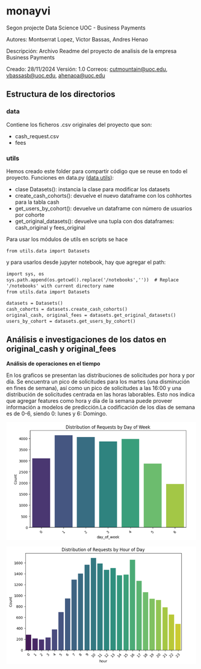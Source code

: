 # monayvi
Segon projecte Data Science UOC - Business Payments

Autores: Montserrat Lopez, Victor Bassas,  Andres Henao

Descripción: Archivo Readme del proyecto de analisis de la empresa Business Payments

Creado: 28/11/2024
Versión: 1.0
Correos: cutmountain@uoc.edu, vbassasb@uoc.edu, ahenaoa@uoc.edu

## Estructura de los directorios
### data
Contiene los ficheros .csv originales del proyecto que son:
- cash_request.csv
- fees

### utils

Hemos creado este folder para compartir código que se reuse en todo el proyecto.
Funciones en data.py ([data utils]([https://github.com/ahenao/aguacate-aljoan/blob/main/utils/data.py](https://github.com/DataScience-UOC-projects/monayvi/blob/main/utils/data.py))): 
- clase Datasets(): instancia la clase para modificar los datasets
- create_cash_cohorts(): devuelve el nuevo dataframe con los cohhortes para la tabla cash
- get_users_by_cohort(): devuelve un dataframe con número de usuarios por cohorte
- get_original_datasets(): devuelve una tupla con dos dataframes: cash_original y fees_original

Para usar los módulos de utils en scripts se hace 
```
from utils.data import Datasets
```
y para usarlos desde jupyter notebook, hay que agregar el path:

```
import sys, os
sys.path.append(os.getcwd().replace('/notebooks',''))  # Replace '/notebooks' with current directory name
from utils.data import Datasets
```

```
datasets = Datasets()
cash_cohorts = datasets.create_cash_cohorts()
original_cash, original_fees = datasets.get_original_datasets()
users_by_cohort = datasets.get_users_by_cohort()
```
## Análisis e investigaciones de los datos en original_cash y original_fees

**Análisis de operaciones en el tiempo**

En los graficos se presentan las distribuciones de solicitudes por hora y por día. Se encuentra un pico de solicitudes para los martes (una disminución en fines de semana), así como un pico de solicitudes a las 16:00 y una distribución de solicitudes centrada en las horas laborables. Esto nos indica que agregar features como hora y día de la semana puede proveer información a modelos de predicción.La codificación de los días de semana es de 0-6, siendo 0: lunes y 6: Domingo.

![Solicitudes por dia](figures/days_cash.png)

![Solicitudes por hora](figures/hours_cash.png)
